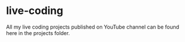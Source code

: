 # live-coding
All my live coding projects published on YouTube channel can be found here in the projects folder.
